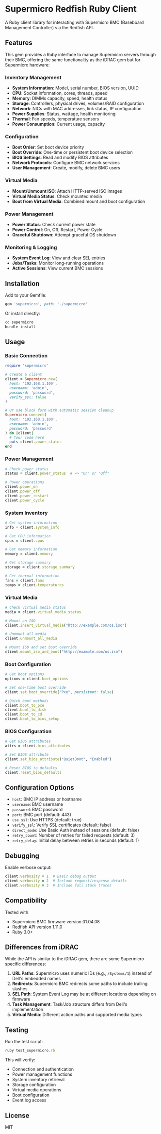 # Supermicro Redfish Ruby Client

A Ruby client library for interacting with Supermicro BMC (Baseboard Management Controller) via the Redfish API.

## Features

This gem provides a Ruby interface to manage Supermicro servers through their BMC, offering the same functionality as the iDRAC gem but for Supermicro hardware:

### Inventory Management
- **System Information**: Model, serial number, BIOS version, UUID
- **CPU**: Socket information, cores, threads, speed
- **Memory**: DIMMs capacity, speed, health status
- **Storage**: Controllers, physical drives, volumes/RAID configuration
- **Network**: NICs with MAC addresses, link status, IP configuration
- **Power Supplies**: Status, wattage, health monitoring
- **Thermal**: Fan speeds, temperature sensors
- **Power Consumption**: Current usage, capacity

### Configuration
- **Boot Order**: Set boot device priority
- **Boot Override**: One-time or persistent boot device selection
- **BIOS Settings**: Read and modify BIOS attributes
- **Network Protocols**: Configure BMC network services
- **User Management**: Create, modify, delete BMC users

### Virtual Media
- **Mount/Unmount ISO**: Attach HTTP-served ISO images
- **Virtual Media Status**: Check mounted media
- **Boot from Virtual Media**: Combined mount and boot configuration

### Power Management
- **Power Status**: Check current power state
- **Power Control**: On, Off, Restart, Power Cycle
- **Graceful Shutdown**: Attempt graceful OS shutdown

### Monitoring & Logging
- **System Event Log**: View and clear SEL entries
- **Jobs/Tasks**: Monitor long-running operations
- **Active Sessions**: View current BMC sessions

## Installation

Add to your Gemfile:

```ruby
gem 'supermicro', path: './supermicro'
```

Or install directly:

```bash
cd supermicro
bundle install
```

## Usage

### Basic Connection

```ruby
require 'supermicro'

# Create a client
client = Supermicro.new(
  host: '192.168.1.100',
  username: 'admin',
  password: 'password',
  verify_ssl: false
)

# Or use block form with automatic session cleanup
Supermicro.connect(
  host: '192.168.1.100',
  username: 'admin',
  password: 'password'
) do |client|
  # Your code here
  puts client.power_status
end
```

### Power Management

```ruby
# Check power status
status = client.power_status  # => "On" or "Off"

# Power operations
client.power_on
client.power_off
client.power_restart
client.power_cycle
```

### System Inventory

```ruby
# Get system information
info = client.system_info

# Get CPU information
cpus = client.cpus

# Get memory information
memory = client.memory

# Get storage summary
storage = client.storage_summary

# Get thermal information
fans = client.fans
temps = client.temperatures
```

### Virtual Media

```ruby
# Check virtual media status
media = client.virtual_media_status

# Mount an ISO
client.insert_virtual_media("http://example.com/os.iso")

# Unmount all media
client.unmount_all_media

# Mount ISO and set boot override
client.mount_iso_and_boot("http://example.com/os.iso")
```

### Boot Configuration

```ruby
# Get boot options
options = client.boot_options

# Set one-time boot override
client.set_boot_override("Pxe", persistent: false)

# Quick boot methods
client.boot_to_pxe
client.boot_to_disk
client.boot_to_cd
client.boot_to_bios_setup
```

### BIOS Configuration

```ruby
# Get BIOS attributes
attrs = client.bios_attributes

# Set BIOS attribute
client.set_bios_attribute("QuietBoot", "Enabled")

# Reset BIOS to defaults
client.reset_bios_defaults
```

## Configuration Options

- `host`: BMC IP address or hostname
- `username`: BMC username
- `password`: BMC password
- `port`: BMC port (default: 443)
- `use_ssl`: Use HTTPS (default: true)
- `verify_ssl`: Verify SSL certificates (default: false)
- `direct_mode`: Use Basic Auth instead of sessions (default: false)
- `retry_count`: Number of retries for failed requests (default: 3)
- `retry_delay`: Initial delay between retries in seconds (default: 1)

## Debugging

Enable verbose output:

```ruby
client.verbosity = 1  # Basic debug output
client.verbosity = 2  # Include request/response details
client.verbosity = 3  # Include full stack traces
```

## Compatibility

Tested with:
- Supermicro BMC firmware version 01.04.08
- Redfish API version 1.11.0
- Ruby 3.0+

## Differences from iDRAC

While the API is similar to the iDRAC gem, there are some Supermicro-specific differences:

1. **URL Paths**: Supermicro uses numeric IDs (e.g., `/Systems/1`) instead of Dell's embedded names
2. **Redirects**: Supermicro BMC redirects some paths to include trailing slashes
3. **SEL Path**: System Event Log may be at different locations depending on firmware
4. **Task Management**: Task/Job structure differs from Dell's implementation
5. **Virtual Media**: Different action paths and supported media types

## Testing

Run the test script:

```ruby
ruby test_supermicro.rb
```

This will verify:
- Connection and authentication
- Power management functions
- System inventory retrieval
- Storage configuration
- Virtual media operations
- Boot configuration
- Event log access

## License

MIT